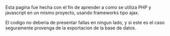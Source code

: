Esta pagina fue hecha con el fin de aprender a como se utiliza PHP y javascript en un mismo proyecto, usando frameworks tipo ajax.

El codigo no deberia de presentar fallas en ningun lado, y si este es el caso seguramente provenga de la exportacion de la base de datos. 
